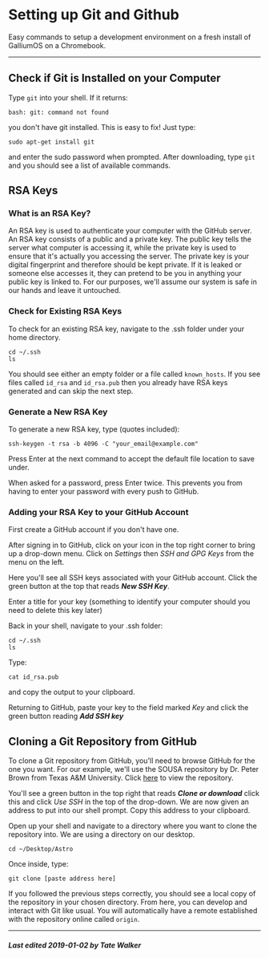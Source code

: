 # Setting up Git and Github
Easy commands to setup a development environment on a fresh install of GalliumOS on a Chromebook.
___
## Check if Git is Installed on your Computer
Type `git` into your shell. If it returns:
```
bash: git: command not found
```
you don't have git installed. This is easy to fix! Just type:
```
sudo apt-get install git
```
and enter the sudo password when prompted. After downloading, type `git` and you should see a list of available commands.
## RSA Keys
### What is an RSA Key?
An RSA key is used to authenticate your computer with the GitHub server. An RSA key consists of a public and a private key. The public key tells the server what computer is accessing it, while the private key is used to ensure that it's actually you accessing the server. The private key is your digital fingerprint and therefore should be kept private. If it is leaked or someone else accesses it, they can pretend to be you in anything your public key is linked to. For our purposes, we'll assume our system is safe in our hands and leave it untouched.
### Check for Existing RSA Keys
To check for an existing RSA key, navigate to the .ssh folder under your home directory.
```
cd ~/.ssh
ls
```
You should see either an empty folder or a file called `known_hosts`. If you see files called `id_rsa` and `id_rsa.pub` then you already have RSA keys generated and can skip the next step.
### Generate a New RSA Key
To generate a new RSA key, type (quotes included):
```
ssh-keygen -t rsa -b 4096 -C "your_email@example.com"
```
Press Enter at the next command to accept the default file location to save under.

When asked for a password, press Enter twice. This prevents you from having to enter your password with every push to GitHub.
### Adding your RSA Key to your GitHub Account
First create a GitHub account if you don't have one.

After signing in to GitHub, click on your icon in the top right corner to bring up a drop-down menu. Click on *Settings* then *SSH and GPG Keys* from the menu on the left.

Here you'll see all SSH keys associated with your GitHub account. Click the green button at the top that reads ***New SSH Key***.

Enter a title for your key (something to identify your computer should you need to delete this key later)

Back in your shell, navigate to your .ssh folder:
```
cd ~/.ssh
ls
```
Type:
```
cat id_rsa.pub
```
and copy the output to your clipboard.

Returning to GitHub, paste your key to the field marked *Key* and click the green button reading ***Add SSH key***
## Cloning a Git Repository from GitHub
To clone a Git repository from GitHub, you'll need to browse GitHub for the one you want. For our example, we'll use the SOUSA repository by Dr. Peter Brown from Texas A&M University. Click [here](https://github.com/pbrown801/SOUSA) to view the repository.

You'll see a green button in the top right that reads ***Clone or download*** click this and click *Use SSH* in the top of the drop-down. We are now given an address to put into our shell prompt. Copy this address to your clipboard.

Open up your shell and navigate to a directory where you want to clone the repository into. We are using a directory on our desktop.
```
cd ~/Desktop/Astro
```
Once inside, type:
```
git clone [paste address here]
```
If you followed the previous steps correctly, you should see a local copy of the repository in your chosen directory. From here, you can develop and interact with Git like usual. You will automatically have a remote established with the repository online called `origin`.
___
##### Last edited 2019-01-02 by Tate Walker